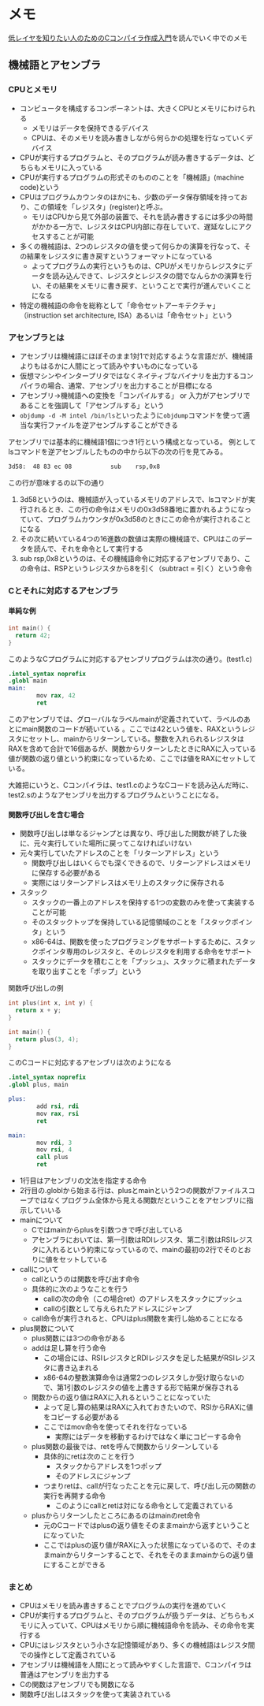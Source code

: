 # メモ

[低レイヤを知りたい人のためのCコンパイラ作成入門](https://www.sigbus.info/compilerbook)を読んでいく中でのメモ

## 機械語とアセンブラ

### CPUとメモリ

* コンピュータを構成するコンポーネントは、大きくCPUとメモリにわけられる
  * メモリはデータを保持できるデバイス
  * CPUは、そのメモリを読み書きしながら何らかの処理を行なっていくデバイス
* CPUが実行するプログラムと、そのプログラムが読み書きするデータは、どちらもメモリに入っている
* CPUが実行するプログラムの形式そのもののことを「機械語」(machine code)という
* CPUはプログラムカウンタのほかにも、少数のデータ保存領域を持っており、この領域を「レジスタ」(register)と呼ぶ。
  * モリはCPUから見て外部の装置で、それを読み書きするには多少の時間がかかる一方で、レジスタはCPU内部に存在していて、遅延なしにアクセスすることが可能
* 多くの機械語は、2つのレジスタの値を使って何らかの演算を行なって、その結果をレジスタに書き戻すというフォーマットになっている
  * よってプログラムの実行というものは、CPUがメモリからレジスタにデータを読み込んできて、レジスタとレジスタの間でなんらかの演算を行い、その結果をメモリに書き戻す、ということで実行が進んでいくことになる
* 特定の機械語の命令を総称として「命令セットアーキテクチャ」（instruction set architecture, ISA）あるいは「命令セット」という


### アセンブラとは

* アセンブリは機械語にほぼそのまま1対1で対応するような言語だが、機械語よりもはるかに人間にとって読みやすいものになっている
* 仮想マシンやインタープリタではなくネイティブなバイナリを出力するコンパイラの場合、通常、アセンブリを出力することが目標になる
* アセンブリ→機械語への変換を「コンパイルする」 or 入力がアセンブリであることを強調して「アセンブルする」という
* `objdump -d -M intel /bin/ls`といったように`objdump`コマンドを使って適当な実行ファイルを逆アセンブルすることができる

アセンブリでは基本的に機械語1個につき1行という構成となっている。
例としてlsコマンドを逆アセンブルしたものの中から以下の次の行を見てみる。

```bash
3d58:  48 83 ec 08           sub    rsp,0x8
```

この行が意味するの以下の通り

1. 3d58というのは、機械語が入っているメモリのアドレスで、lsコマンドが実行されるとき、この行の命令はメモリの0x3d58番地に置かれるようになっていて、プログラムカウンタが0x3d58のときにこの命令が実行されることになる
2. その次に続いている4つの16進数の数値は実際の機械語で、CPUはこのデータを読んで、それを命令として実行する
3. sub rsp,0x8というのは、その機械語命令に対応するアセンブリであり、この命令は、RSPというレジスタから8を引く（subtract = 引く）という命令

### Cとそれに対応するアセンブラ

#### 単純な例

```c
int main() {
  return 42;
}
```

このようなCプログラムに対応するアセンブリプログラムは次の通り。(test1.c)

```s
.intel_syntax noprefix
.globl main
main:
        mov rax, 42
        ret
```

このアセンブリでは、グローバルなラベルmainが定義されていて、ラベルのあとにmain関数のコードが続いている
。ここでは42という値を、RAXというレジスタにセットし、mainからリターンしている。整数を入れられるレジスタはRAXを含めて合計で16個あるが、関数からリターンしたときにRAXに入っている値が関数の返り値という約束になっているため、ここでは値をRAXにセットしている。


大雑把にいうと、Cコンパイラは、test1.cのようなCコードを読み込んだ時に、test2.sのようなアセンブリを出力するプログラムということになる。

#### 関数呼び出しを含む場合

* 関数呼び出しは単なるジャンプとは異なり、呼び出した関数が終了した後に、元々実行していた場所に戻ってこなければいけない
* 元々実行していたアドレスのことを「リターンアドレス」という
  * 関数呼び出しはいくらでも深くできるので、リターンアドレスはメモリに保存する必要がある
  * 実際にはリターンアドレスはメモリ上のスタックに保存される
* スタック
  * スタックの一番上のアドレスを保持する1つの変数のみを使って実装することが可能
  * そのスタックトップを保持している記憶領域のことを「スタックポインタ」という
  * x86-64は、関数を使ったプログラミングをサポートするために、スタックポインタ専用のレジスタと、そのレジスタを利用する命令をサポート
  * スタックにデータを積むことを「プッシュ」、スタックに積まれたデータを取り出すことを「ポップ」という

関数呼び出しの例

```c
int plus(int x, int y) {
  return x + y;
}

int main() {
  return plus(3, 4);
}
```

このCコードに対応するアセンブリは次のようになる

```s
.intel_syntax noprefix
.globl plus, main

plus:
        add rsi, rdi
        mov rax, rsi
        ret

main:
        mov rdi, 3
        mov rsi, 4
        call plus
        ret
```

* 1行目はアセンブリの文法を指定する命令
* 2行目の.globlから始まる行は、plusとmainという2つの関数がファイルスコープではなくプログラム全体から見える関数だということをアセンブリに指示していいる
* mainについて
  * Cではmainからplusを引数つきで呼び出している
  * アセンブラにおいては、第一引数はRDIレジスタ、第二引数はRSIレジスタに入れるという約束になっているので、mainの最初の2行でそのとおりに値をセットしている
* callについて
  * callというのは関数を呼び出す命令
  * 具体的に次のようなことを行う
    * callの次の命令（この場合ret）のアドレスをスタックにプッシュ
    * callの引数として与えられたアドレスにジャンプ
  * call命令が実行されると、CPUはplus関数を実行し始めることになる
* plus関数について
  * plus関数には3つの命令がある
  * addは足し算を行う命令
    * この場合には、RSIレジスタとRDIレジスタを足した結果がRSIレジスタに書き込まれる
    * x86-64の整数演算命令は通常2つのレジスタしか受け取らないので、第1引数のレジスタの値を上書きする形で結果が保存される
  * 関数からの返り値はRAXに入れるということになっていた
    * よって足し算の結果はRAXに入れておきたいので、RSIからRAXに値をコピーする必要がある
    * ここではmov命令を使ってそれを行なっている
      * 実際にはデータを移動するわけではなく単にコピーする命令
  * plus関数の最後では、retを呼んで関数からリターンしている
    * 具体的にretは次のことを行う
      * スタックからアドレスを1つポップ
      * そのアドレスにジャンプ
    * つまりretは、callが行なったことを元に戻して、呼び出し元の関数の実行を再開する命令
      * このようにcallとretは対になる命令として定義されている
  * plusからリターンしたところにあるのはmainのret命令
    * 元のCコードではplusの返り値をそのままmainから返すということになっていた
    * ここではplusの返り値がRAXに入った状態になっているので、そのままmainからリターンすることで、それをそのままmainからの返り値にすることができる


### まとめ

* CPUはメモリを読み書きすることでプログラムの実行を進めていく
* CPUが実行するプログラムと、そのプログラムが扱うデータは、どちらもメモリに入っていて、CPUはメモリから順に機械語命令を読み、その命令を実行する
* CPUにはレジスタという小さな記憶領域があり、多くの機械語はレジスタ間での操作として定義されている
* アセンブリは機械語を人間にとって読みやすくした言語で、Cコンパイラは普通はアセンブリを出力する
* Cの関数はアセンブリでも関数になる
* 関数呼び出しはスタックを使って実装されている

